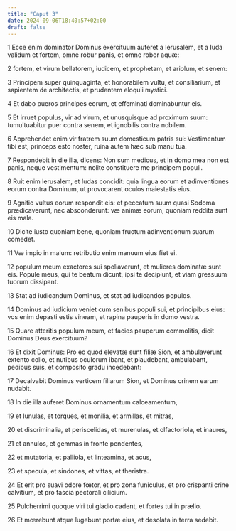 ```yaml
---
title: "Caput 3"
date: 2024-09-06T18:40:57+02:00
draft: false
---
```




1 Ecce enim dominator Dominus exercituum auferet a Ierusalem, et a Iuda validum et fortem, omne robur panis, et omne robor aquæ:

2 fortem, et virum bellatorem, iudicem, et prophetam, et ariolum, et senem:

3 Principem super quinquaginta, et honorabilem vultu, et consiliarium, et sapientem de architectis, et prudentem eloquii mystici.

4 Et dabo pueros principes eorum, et effeminati dominabuntur eis.

5 Et irruet populus, vir ad virum, et unusquisque ad proximum suum: tumultuabitur puer contra senem, et ignobilis contra nobilem.

6 Apprehendet enim vir fratrem suum domesticum patris sui: Vestimentum tibi est, princeps esto noster, ruina autem hæc sub manu tua.

7 Respondebit in die illa, dicens: Non sum medicus, et in domo mea non est panis, neque vestimentum: nolite constituere me principem populi.

8 Ruit enim Ierusalem, et Iudas concidit: quia lingua eorum et adinventiones eorum contra Dominum, ut provocarent oculos maiestatis eius.

9 Agnitio vultus eorum respondit eis: et peccatum suum quasi Sodoma prædicaverunt, nec absconderunt: væ animæ eorum, quoniam reddita sunt eis mala.

10 Dicite iusto quoniam bene, quoniam fructum adinventionum suarum comedet.

11 Væ impio in malum: retributio enim manuum eius fiet ei.

12 populum meum exactores sui spoliaverunt, et mulieres dominatæ sunt eis. Popule meus, qui te beatum dicunt, ipsi te decipiunt, et viam gressuum tuorum dissipant.

13 Stat ad iudicandum Dominus, et stat ad iudicandos populos.

14 Dominus ad iudicium veniet cum senibus populi sui, et principibus eius: vos enim depasti estis vineam, et rapina pauperis in domo vestra.

15 Quare atteritis populum meum, et facies pauperum commolitis, dicit Dominus Deus exercituum?

16 Et dixit Dominus: Pro eo quod elevatæ sunt filiæ Sion, et ambulaverunt extento collo, et nutibus oculorum ibant, et plaudebant, ambulabant, pedibus suis, et composito gradu incedebant:

17 Decalvabit Dominus verticem filiarum Sion, et Dominus crinem earum nudabit.

18 In die illa auferet Dominus ornamentum calceamentum,

19 et lunulas, et torques, et monilia, et armillas, et mitras,

20 et discriminalia, et periscelidas, et murenulas, et olfactoriola, et inaures,

21 et annulos, et gemmas in fronte pendentes,

22 et mutatoria, et palliola, et linteamina, et acus,

23 et specula, et sindones, et vittas, et theristra.

24 Et erit pro suavi odore fœtor, et pro zona funiculus, et pro crispanti crine calvitium, et pro fascia pectorali cilicium.

25 Pulcherrimi quoque viri tui gladio cadent, et fortes tui in prælio.

26 Et mœrebunt atque lugebunt portæ eius, et desolata in terra sedebit.

